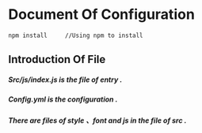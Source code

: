 # Document Of Configuration 

```
npm install     //Using npm to install
```
## Introduction Of File
#####  Src/js/index.js  is the file of entry .
#####  Config.yml is the configuration .
#####  There are files of style 、font and js in the file of src .





